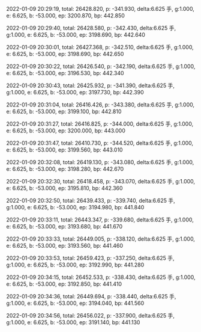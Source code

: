 2022-01-09 20:29:19, total: 26428.820, p: -341.930, delta:6.625 手, g:1.000, e: 6.625, b: -53.000, ep: 3200.870, bp: 442.850

2022-01-09 20:29:40, total: 26428.580, p: -342.430, delta:6.625 手, g:1.000, e: 6.625, b: -53.000, ep: 3198.690, bp: 442.640

2022-01-09 20:30:01, total: 26427.368, p: -342.510, delta:6.625 手, g:1.000, e: 6.625, b: -53.000, ep: 3198.690, bp: 442.650

2022-01-09 20:30:22, total: 26426.540, p: -342.190, delta:6.625 手, g:1.000, e: 6.625, b: -53.000, ep: 3196.530, bp: 442.340

2022-01-09 20:30:43, total: 26425.932, p: -341.390, delta:6.625 手, g:1.000, e: 6.625, b: -53.000, ep: 3197.730, bp: 442.390

2022-01-09 20:31:04, total: 26416.426, p: -343.380, delta:6.625 手, g:1.000, e: 6.625, b: -53.000, ep: 3199.100, bp: 442.810

2022-01-09 20:31:27, total: 26416.825, p: -344.000, delta:6.625 手, g:1.000, e: 6.625, b: -53.000, ep: 3200.000, bp: 443.000

2022-01-09 20:31:47, total: 26410.730, p: -344.520, delta:6.625 手, g:1.000, e: 6.625, b: -53.000, ep: 3199.560, bp: 443.010

2022-01-09 20:32:08, total: 26419.130, p: -343.080, delta:6.625 手, g:1.000, e: 6.625, b: -53.000, ep: 3198.280, bp: 442.670

2022-01-09 20:32:30, total: 26418.458, p: -343.070, delta:6.625 手, g:1.000, e: 6.625, b: -53.000, ep: 3195.810, bp: 442.360

2022-01-09 20:32:50, total: 26439.433, p: -339.740, delta:6.625 手, g:1.000, e: 6.625, b: -53.000, ep: 3194.980, bp: 441.840

2022-01-09 20:33:11, total: 26443.347, p: -339.680, delta:6.625 手, g:1.000, e: 6.625, b: -53.000, ep: 3193.680, bp: 441.670

2022-01-09 20:33:33, total: 26449.005, p: -338.120, delta:6.625 手, g:1.000, e: 6.625, b: -53.000, ep: 3193.560, bp: 441.460

2022-01-09 20:33:53, total: 26459.423, p: -337.250, delta:6.625 手, g:1.000, e: 6.625, b: -53.000, ep: 3192.990, bp: 441.280

2022-01-09 20:34:15, total: 26452.533, p: -338.430, delta:6.625 手, g:1.000, e: 6.625, b: -53.000, ep: 3192.850, bp: 441.410

2022-01-09 20:34:36, total: 26449.694, p: -338.440, delta:6.625 手, g:1.000, e: 6.625, b: -53.000, ep: 3194.040, bp: 441.560

2022-01-09 20:34:56, total: 26456.022, p: -337.900, delta:6.625 手, g:1.000, e: 6.625, b: -53.000, ep: 3191.140, bp: 441.130